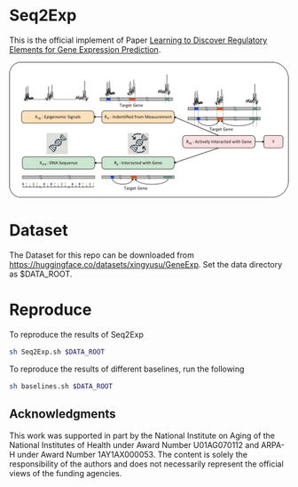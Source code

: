 # Seq2Exp

This is the official implement of Paper [Learning to Discover Regulatory Elements for Gene Expression Prediction]().

![causal_figure](images/causal_figure.jpg)

# Dataset

The Dataset for this repo can be downloaded from https://huggingface.co/datasets/xingyusu/GeneExp. Set the data directory as $DATA_ROOT.

# Reproduce

To reproduce the results of Seq2Exp
```bash
sh Seq2Exp.sh $DATA_ROOT
```

To reproduce the results of different baselines, run the following
```bash
sh baselines.sh $DATA_ROOT
```


[//]: # (## Citation)

[//]: # ()
[//]: # (Please cite our paper if you find our paper useful.)

[//]: # (```)

[//]: # (@inproceedings{yu2023efficient,)

[//]: # (  title={Efficient and Equivariant Graph Networks for Predicting Quantum Hamiltonian},)

[//]: # (  author={Yu, Haiyang and Xu, Zhao and Qian, Xiaofeng and Qian, Xiaoning and Ji, Shuiwang},)

[//]: # (  booktitle={International Conference on Machine Learning},)

[//]: # (  year={2023},)

[//]: # (  organization={PMLR})

[//]: # (})

[//]: # (```)

## Acknowledgments

This work was supported in part by the National Institute on Aging of the National Institutes of Health under Award Number U01AG070112 and ARPA-H under Award Number 1AY1AX000053. The content is solely the responsibility of the authors and does not necessarily represent the official views of the funding agencies.